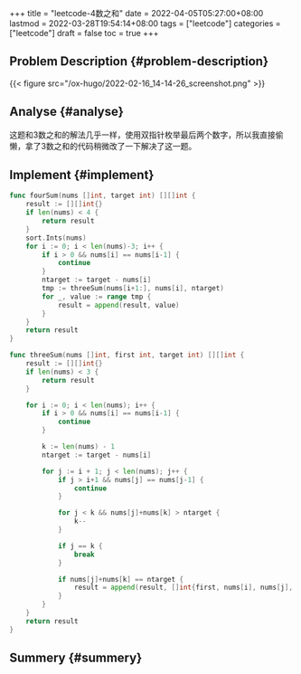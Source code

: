 +++
title = "leetcode-4数之和"
date = 2022-04-05T05:27:00+08:00
lastmod = 2022-03-28T19:54:14+08:00
tags = ["leetcode"]
categories = ["leetcode"]
draft = false
toc = true
+++

## Problem Description {#problem-description}

{{< figure src="/ox-hugo/2022-02-16_14-14-26_screenshot.png" >}}


## Analyse {#analyse}

这题和3数之和的解法几乎一样，使用双指针枚举最后两个数字，所以我直接偷懒，拿了3数之和的代码稍微改了一下解决了这一题。


## Implement {#implement}

```go
func fourSum(nums []int, target int) [][]int {
    result := [][]int{}
    if len(nums) < 4 {
        return result
    }
    sort.Ints(nums)
    for i := 0; i < len(nums)-3; i++ {
        if i > 0 && nums[i] == nums[i-1] {
            continue
        }
        ntarget := target - nums[i]
        tmp := threeSum(nums[i+1:], nums[i], ntarget)
        for _, value := range tmp {
            result = append(result, value)
        }
    }
    return result
}

func threeSum(nums []int, first int, target int) [][]int {
    result := [][]int{}
    if len(nums) < 3 {
        return result
    }

    for i := 0; i < len(nums); i++ {
        if i > 0 && nums[i] == nums[i-1] {
            continue
        }

        k := len(nums) - 1
        ntarget := target - nums[i]

        for j := i + 1; j < len(nums); j++ {
            if j > i+1 && nums[j] == nums[j-1] {
                continue
            }

            for j < k && nums[j]+nums[k] > ntarget {
                k--
            }

            if j == k {
                break
            }

            if nums[j]+nums[k] == ntarget {
                result = append(result, []int{first, nums[i], nums[j], nums[k]})
            }
        }
    }
    return result
}
```


## Summery {#summery}
